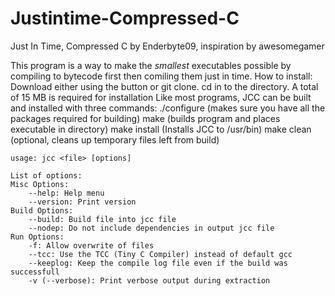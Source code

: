 # Justintime-Compressed-C

Just In Time, Compressed C
by Enderbyte09, inspiration by awesomegamer

This program is a way to make the *smallest* executables possible by compiling to bytecode first then comiling them just in time. 
How to install:
Download either using the button or git clone. cd in to the directory. A total of 15 MB is required for installation Like most programs, JCC can be built and installed with three commands:
./configure (makes sure you have all the packages required for building)
make (builds program and places executable in directory)
make install (Installs JCC to /usr/bin)
make clean (optional, cleans up temporary files left from build)


    usage: jcc <file> [options]

    List of options:
    Misc Options:
        --help: Help menu
        --version: Print version       
    Build Options:
        --build: Build file into jcc file
        --nodep: Do not include dependencies in output jcc file
    Run Options:
        -f: Allow overwrite of files
        --tcc: Use the TCC (Tiny C Compiler) instead of default gcc
        --keeplog: Keep the compile log file even if the build was successfull
        -v (--verbose): Print verbose output during extraction
